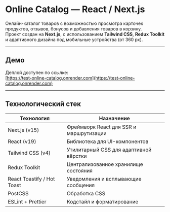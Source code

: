 # Online Catalog — React / Next.js

Онлайн-каталог товаров с возможностью просмотра карточек продуктов, отзывов, бонусов и добавления товаров в корзину.  
Проект создан на **Next.js**, с использованием **Tailwind CSS**, **Redux Toolkit** и адаптивного дизайна под мобильные устройства (от 360 px).

---

## Демо
Деплой доступен по ссылке:  
[https://test-online-catalog.onrender.com](https://test-online-catalog.onrender.com)

---

## Технологический стек

| Технология | Назначение |
|------------|------------|
| Next.js (v15) | Фреймворк React для SSR и маршрутизации |
| React (v19) | Библиотека для UI-компонентов |
| Tailwind CSS (v4) | Утилитарный CSS для адаптивной вёрстки |
| Redux Toolkit | Централизованное хранилище состояния |
| React Toastify / Hot Toast | Уведомления и всплывающие сообщения |
| PostCSS | Обработка CSS |
| ESLint + Prettier | Кодстайл и форматирование |

